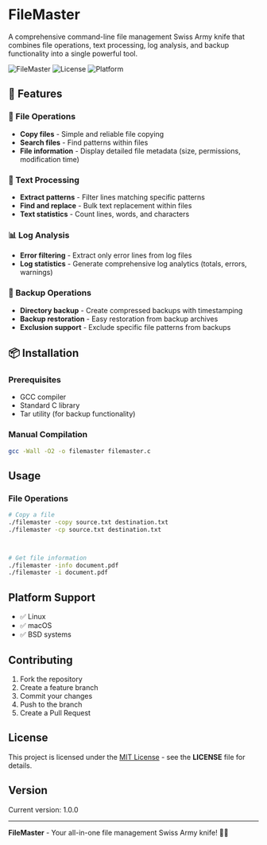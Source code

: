 # FileMaster

A comprehensive command-line file management Swiss Army knife that combines file operations, text processing, log analysis, and backup functionality into a single powerful tool.

![FileMaster](https://img.shields.io/badge/Version-1.0.0-blue.svg)
![License](https://img.shields.io/badge/License-MIT-green.svg)
![Platform](https://img.shields.io/badge/Platform-Linux%2FUnix-lightgrey.svg)

## 🚀 Features

### 📁 File Operations
- **Copy files** - Simple and reliable file copying
- **Search files** - Find patterns within files
- **File information** - Display detailed file metadata (size, permissions, modification time)

### 📝 Text Processing
- **Extract patterns** - Filter lines matching specific patterns
- **Find and replace** - Bulk text replacement within files
- **Text statistics** - Count lines, words, and characters

### 📊 Log Analysis
- **Error filtering** - Extract only error lines from log files
- **Log statistics** - Generate comprehensive log analytics (totals, errors, warnings)

### 💾 Backup Operations
- **Directory backup** - Create compressed backups with timestamping
- **Backup restoration** - Easy restoration from backup archives
- **Exclusion support** - Exclude specific file patterns from backups


## 📦 Installation

### Prerequisites
- GCC compiler
- Standard C library
- Tar utility (for backup functionality)

### Manual Compilation
```bash
gcc -Wall -O2 -o filemaster filemaster.c
```

## Usage

### File Operations
```bash
# Copy a file
./filemaster -copy source.txt destination.txt
./filemaster -cp source.txt destination.txt



# Get file information
./filemaster -info document.pdf
./filemaster -i document.pdf


```

## Platform Support

- ✅ Linux
- ✅ macOS
- ✅ BSD systems

## Contributing

1. Fork the repository
2. Create a feature branch
3. Commit your changes
4. Push to the branch
5. Create a Pull Request

## License

This project is licensed under the [MIT License](LICENSE) - see the **LICENSE** file for details.  

## Version

Current version: 1.0.0

---

**FileMaster** - Your all-in-one file management Swiss Army knife! 🔧📁